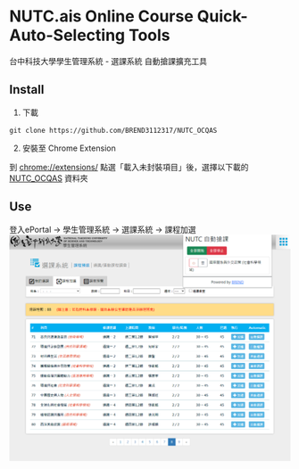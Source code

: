 # NUTC.ais Online Course Quick-Auto-Selecting Tools
台中科技大學學生管理系統 - 選課系統 自動搶課擴充工具
## Install
1. 下載
```
git clone https://github.com/BREND3112317/NUTC_OCQAS
```
2. 安裝至 Chrome Extension

到 [chrome://extensions/](chrome://extensions/) 點選「載入未封裝項目」後，選擇以下載的 [NUTC_OCQAS](https://github.com/BREND3112317/NUTC_OCQAS) 資料夾

## Use 
登入ePortal -> 學生管理系統 -> 選課系統 -> 課程加選
![Use Demo](https://github.com/BREND3112317/NUTC_OCQAS/blob/main/static/img/demo.png)